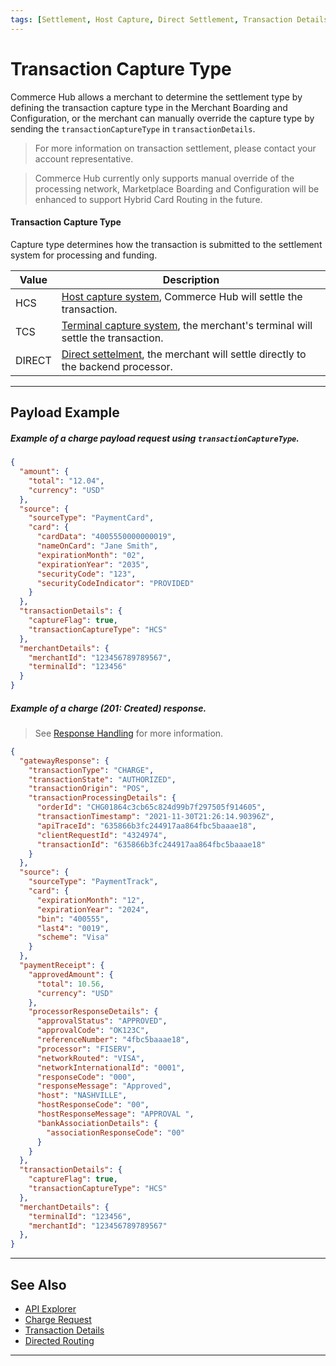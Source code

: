 ```yaml
---
tags: [Settlement, Host Capture, Direct Settlement, Transaction Details]
---
```


# Transaction Capture Type

Commerce Hub allows a merchant to determine the settlement type by defining the transaction capture type in the Merchant Boarding and Configuration, or the merchant can manually override the capture type by sending the `transactionCaptureType` in `transactionDetails`.

<!-- theme: info -->
> For more information on transaction settlement, please contact your account representative.

<!-- theme: warning -->
> Commerce Hub currently only supports manual override of the processing network, Marketplace Boarding and Configuration will be enhanced to support Hybrid Card Routing in the future.

#### Transaction Capture Type

Capture type determines how the transaction is submitted to the settlement system for processing and funding.

| Value | Description |
| ---- | -------- |
| HCS | [Host capture system](?path=docs/Resources/FAQs-Glossary/Glossary.md#host-capture), Commerce Hub will settle the transaction. |
| TCS | [Terminal capture system](?path=docs/Resources/FAQs-Glossary/Glossary.md#terminal-capture), the merchant's terminal will settle the transaction. |
| DIRECT | [Direct settelment](?path=docs/Resources/FAQs-Glossary/Glossary.md#direct-capture), the merchant will settle directly to the backend processor. |

---

## Payload Example

<!--
type: tab
titles: Request, Response
-->

##### Example of a charge payload request using `transactionCaptureType`.

```json
{
  "amount": {
    "total": "12.04",
    "currency": "USD"
  },
  "source": {
    "sourceType": "PaymentCard",
    "card": {
      "cardData": "4005550000000019",
      "nameOnCard": "Jane Smith",
      "expirationMonth": "02",
      "expirationYear": "2035",
      "securityCode": "123",
      "securityCodeIndicator": "PROVIDED"
    }
  },
  "transactionDetails": {
    "captureFlag": true,
    "transactionCaptureType": "HCS"
  },
  "merchantDetails": {
    "merchantId": "123456789789567",
    "terminalId": "123456"
  }
}
```
<!--
type: tab
-->

##### Example of a charge (201: Created) response.

<!-- theme: info -->
> See [Response Handling](?path=docs/Resources/Guides/Response-Codes/Response-Handling.md) for more information.

```json
{
  "gatewayResponse": {
    "transactionType": "CHARGE",
    "transactionState": "AUTHORIZED",
    "transactionOrigin": "POS",
    "transactionProcessingDetails": {
      "orderId": "CHG01864c3cb65c824d99b7f297505f914605",
      "transactionTimestamp": "2021-11-30T21:26:14.90396Z",
      "apiTraceId": "635866b3fc244917aa864fbc5baaae18",
      "clientRequestId": "4324974",
      "transactionId": "635866b3fc244917aa864fbc5baaae18"
    }
  },
  "source": {
    "sourceType": "PaymentTrack",
    "card": {
      "expirationMonth": "12",
      "expirationYear": "2024",
      "bin": "400555",
      "last4": "0019",
      "scheme": "Visa"
    }
  },
  "paymentReceipt": {
    "approvedAmount": {
      "total": 10.56,
      "currency": "USD"
    },
    "processorResponseDetails": {
      "approvalStatus": "APPROVED",
      "approvalCode": "OK123C",
      "referenceNumber": "4fbc5baaae18",
      "processor": "FISERV",
      "networkRouted": "VISA",
      "networkInternationalId": "0001",
      "responseCode": "000",
      "responseMessage": "Approved",
      "host": "NASHVILLE",
      "hostResponseCode": "00",
      "hostResponseMessage": "APPROVAL ",
      "bankAssociationDetails": {
        "associationResponseCode": "00"
      }
    }
  },
  "transactionDetails": {
    "captureFlag": true,
    "transactionCaptureType": "HCS"
  },
  "merchantDetails": {
    "terminalId": "123456",
    "merchantId": "123456789789567"
  },
}
```

<!-- type: tab-end -->

---


## See Also

- [API Explorer](../api/?type=post&path=/payments/v1/charges)
- [Charge Request](?path=docs/Resources/API-Documents/Payments/Charges.md)
- [Transaction Details](?path=docs/Resources/Master-Data/Transaction-Details.md)
- [Directed Routing](?path=docs/Resources/Guides/Routing/Directed-Routing.md)

---
